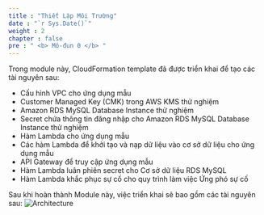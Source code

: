 ```yaml
---
title : "Thiết Lập Môi Trường"
date : "`r Sys.Date()`"
weight : 2
chapter : false
pre : " <b> Mô-đun 0 </b> "
---
```


Trong module này, CloudFormation template đã được triển khai để tạo các tài nguyên sau:

- Cấu hình VPC cho ứng dụng mẫu
- Customer Managed Key (CMK) trong AWS KMS thử nghiệm
- Amazon RDS MySQL Database Instance thử nghiệm
- Secret chứa thông tin đăng nhập cho Amazon RDS MySQL Database Instance thử nghiệm
- Hàm Lambda cho ứng dụng mẫu
- Các hàm Lambda để khởi tạo và nạp dữ liệu vào cơ sở dữ liệu cho ứng dụng mẫu
- API Gateway để truy cập ứng dụng mẫu
- Hàm Lambda luân phiên secret cho Cơ sở dữ liệu RDS MySQL
- Hàm Lambda khắc phục sự cố cho quy trình làm việc Ứng phó sự cố

Sau khi hoàn thành Module này, việc triển khai sẽ bao gồm các tài nguyên sau:
![Architecture](/images/m0/mod0-asm-archi.png)